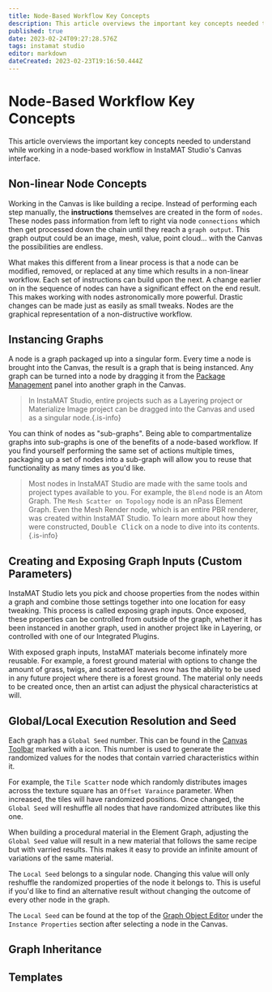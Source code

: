 ```yaml
---
title: Node-Based Workflow Key Concepts
description: This article overviews the important key concepts needed to understand while working in a node-based workflow in InstaMAT Studio's Canvas interface.
published: true
date: 2023-02-24T09:27:28.576Z
tags: instamat studio
editor: markdown
dateCreated: 2023-02-23T19:16:50.444Z
---
```


# Node-Based Workflow Key Concepts

This article overviews the important key concepts needed to understand while working in a node-based workflow in InstaMAT Studio's Canvas interface.

## Non-linear Node Concepts

Working in the Canvas is like building a recipe. Instead of performing each step manually, the **instructions** themselves are created in the form of `nodes`. These nodes pass information from left to right via node `connections` which then get processed down the chain until they reach a `graph output`. This graph output could be an image, mesh, value, point cloud... with the Canvas the possibilities are endless.

What makes this different from a linear process is that a node can be modified, removed, or replaced at any time which results in a non-linear workflow. Each set of instructions can build upon the next. A change earlier on in the sequence of nodes can have a significant effect on the end result. This makes working with nodes astronomically more powerful. Drastic changes can be made just as easily as small tweaks. Nodes are the graphical representation of a non-distructive workflow.

## Instancing Graphs

A node is a graph packaged up into a singular form. Every time a node is brought into the Canvas, the result is a graph that is being instanced. Any graph can be turned into a node by dragging it from the [Package Management](/Products/InstaMAT_Studio/Canvas/Canvas_Interface/Package_Management) panel into another graph in the Canvas.

> In InstaMAT Studio, entire projects such as a Layering project or Materialize Image project can be dragged into the Canvas and used as a singular node.{.is-info}

You can think of nodes as "sub-graphs". Being able to compartmentalize graphs into sub-graphs is one of the benefits of a node-based workflow. If you find yourself performing the same set of actions multiple times, packaging up a set of nodes into a sub-graph will allow you to reuse that functionality as many times as you'd like.

> Most nodes in InstaMAT Studio are made with the same tools and project types available to you. For example, the `Blend` node is an Atom Graph. The `Mesh Scatter on Topology` node is an nPass Element Graph. Even the Mesh Render node, which is an entire PBR renderer, was created within InstaMAT Studio. To learn more about how they were constructed, <kbd>Double Click</kbd> on a node to dive into its contents. {.is-info}

## Creating and Exposing Graph Inputs (Custom Parameters)

InstaMAT Studio lets you pick and choose properties from the nodes within a graph and combine those settings together into one location for easy tweaking. This process is called exposing graph inputs. Once exposed, these properties can be controlled from outside of the graph, whether it has been instanced in another graph, used in another project like in Layering, or controlled with one of our Integrated Plugins.

With exposed graph inputs, InstaMAT materials become infinately more reusable. For example, a forest ground material with options to change the amount of grass, twigs, and scattered leaves now has the ability to be used in any future project where there is a forest ground. The material only needs to be created once, then an artist can adjust the physical characteristics at will.

## Global/Local Execution Resolution and Seed

Each graph has a `Global Seed` number. This can be found in the [Canvas Toolbar](/Products/InstaMAT_Studio/Canvas/Canvas_Interface/Canvas_Toolbar) marked with a <i class="fa-regular fa-seedling"></i> icon. This number is used to generate the randomized values for the nodes that contain varried characteristics within it.

For example, the `Tile Scatter` node which randomly distributes images across the texture square has an `Offset Varaince` parameter. When increased, the tiles will have randomized positions. Once changed, the `Global Seed` will reshuffle all nodes that have randomized attributes like this one.

When building a procedural material in the Element Graph, adjusting the `Global Seed` value will result in a new material that follows the same recipe but with varried results. This makes it easy to provide an infinite amount of variations of the same material.

The `Local Seed` belongs to a singular node. Changing this value will only reshuffle the randomized properties of the node it belongs to. This is useful if you'd like to find an alternative result without changing the outcome of every other node in the graph.

The `Local Seed` can be found at the top of the [Graph Object Editor](/Products/InstaMAT_Studio/Canvas/Canvas_Interface/Graph_Object_Editor) under the `Instance Properties` section after selecting a node in the Canvas.

## Graph Inheritance

## Templates